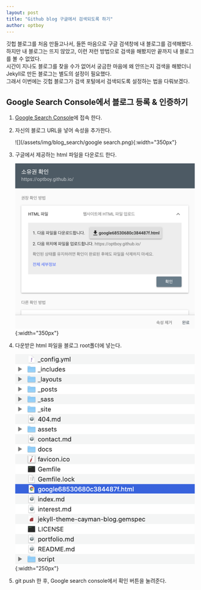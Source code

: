 ```yaml
---
layout: post
title: "Github blog 구글에서 검색되도록 하기"
author: optboy
---
```


깃헙 블로그를 처음 만들고나서, 들뜬 마음으로 구글 검색창에 내 블로그를 검색해봤다. 하지만 내 블로그는 뜨지 않았고, 이런 저런 방법으로 검색을 해봤지만 끝까지 내 블로그를 볼 수 없었다.  
시간이 지나도 블로그를 찾을 수가 없어서 궁금한 마음에 왜 안뜨는지 검색을 해봤더니 Jekyll로 만든 블로그는 별도의 설정이 필요했다.  
그래서 이번에는 깃헙 블로그가 검색 포털에서 검색되도록 설정하는 법을 다뤄보겠다.

## Google Search Console에서 블로그 등록 & 인증하기
1. [Google Search Console][search_console_url]에 접속 한다.

2. 자신의 블로그 URL을 넣어 속성을 추가한다.

    ![](/assets/img/blog_search/google search.png){:width="350px"}  

3. 구글에서 제공하는 html 파일을 다운로드 한다.  

    ![](/assets/img/blog_search/html_download.png){:width="350px"}  

4. 다운받은 html 파일을 블로그 root폴더에 넣는다.  

    ![](/assets/img/blog_search/html_file_location.png){:width="250px"}  

5. git push 한 후, Google search console에서 확인 버튼을 눌려준다.


[search_console_url]: <https://search.google.com/search-console/>